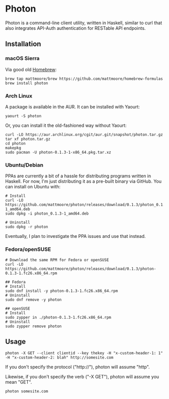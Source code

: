 # Photon

Photon is a command-line client utility, written in Haskell, similar to curl that also integrates API-Auth authentication for RESTable API endpoints.

## Installation

### macOS Sierra

Via good old [Homebrew](https://brew.sh):

```shell
brew tap mattmoore/brew https://github.com/mattmoore/homebrew-formulas
brew install photon
```

### Arch Linux

A package is available in the AUR. It can be installed with Yaourt:

```shell
yaourt -S photon
```

Or, you can install it the old-fashioned way without Yaourt:

```shell
curl -LO https://aur.archlinux.org/cgit/aur.git/snapshot/photon.tar.gz
tar xf photon.tar.gz
cd photon
makepkg
sudo pacman -U photon-0.1.3-1-x86_64.pkg.tar.xz
```

### Ubuntu/Debian

PPAs are currently a bit of a hassle for distributing programs written in Haskell. For now, I'm just distributing it as a pre-built binary via GitHub. You can install on Ubuntu with:

```shell
# Install
curl -LO https://github.com/mattmoore/photon/releases/download/0.1.3/photon_0.1.3-1_amd64.deb
sudo dpkg -i photon_0.1.3-1_amd64.deb

# Uninstall
sudo dpkg -r photon
```

Eventually, I plan to investigate the PPA issues and use that instead.

### Fedora/openSUSE

```shell
# Download the same RPM for Fedora or openSUSE
curl -LO https://github.com/mattmoore/photon/releases/download/0.1.3/photon-0.1.3-1.fc26.x86_64.rpm

## Fedora
# Install
sudo dnf install -y photon-0.1.3-1.fc26.x86_64.rpm
# Uninstall
sudo dnf remove -y photon

## openSUSE
# Install
sudo zypper in ./photon-0.1.3-1.fc26.x86_64.rpm
# Uninstall
sudo zypper remove photon
```

## Usage

```shell
photon -X GET --client clientid --key thekey -H "x-custom-header-1: 1" -H "x-custom-header-2: blah" http://somesite.com
```

If you don't specify the protocol ("http://"), photon will assume "http".

Likewise, if you don't specify the verb ("-X GET"), photon will assume you mean "GET".

```shell
photon somesite.com
```
